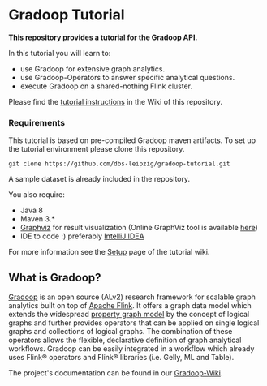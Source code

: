 # Gradoop Tutorial

**This repository provides a tutorial for the Gradoop API.**

In this tutorial you will learn to:

* use Gradoop for extensive graph analytics.
* use Gradoop-Operators to answer specific analytical questions.
* execute Gradoop on a shared-nothing Flink cluster.

Please find the [tutorial instructions](https://github.com/dbs-leipzig/gradoop-tutorial/wiki) in the Wiki of this
 repository.

### Requirements

This tutorial is based on pre-compiled Gradoop maven artifacts. To set up the tutorial environment please
 clone this repository.
 
```git clone https://github.com/dbs-leipzig/gradoop-tutorial.git```

A sample dataset is already included in the repository.
 
 You also require:
 
* Java 8
* Maven 3.*
* [Graphviz](https://graphviz.gitlab.io/download/) for result visualization (Online GraphViz tool is
 available [here](https://dreampuf.github.io/GraphvizOnline/#digraph%20%7B%0A%0Asubgraph%20cluster_g5f510d30ea80a38fa8609449%7B%0Alabel%3D%22Gradoop%20Tutorial%22%3B%0Av5f510d30ea80a38fa86094465f510d30ea80a38fa8609449%20%5Bshape%3DMrecord%2C%20label%3D%22Hello%22%5D%3B%0Av5f510d30ea80a38fa86094475f510d30ea80a38fa8609449%20%5Bshape%3DMrecord%2C%20label%3D%22World%22%5D%3B%0Av5f510d30ea80a38fa86094465f510d30ea80a38fa8609449-%3Ev5f510d30ea80a38fa86094475f510d30ea80a38fa8609449%20%5Blabel%3D%225f510d30ea80a38fa8609448%22%5D%3B%0A%7D%0A%0A%7D))
* IDE to code :) preferably [IntelliJ IDEA](https://www.jetbrains.com/de-de/idea/)

For more information see the [Setup](https://github.com/dbs-leipzig/gradoop-tutorial/wiki/Setup) page of the tutorial wiki.

## What is Gradoop?

[Gradoop](http://www.gradoop.com) is an open source (ALv2) research framework for scalable 
graph analytics built on top of [Apache Flink](http://flink.apache.org/). It offers a graph data model which 
extends the widespread [property graph model](https://github.com/tinkerpop/blueprints/wiki/Property-Graph-Model) 
by the concept of logical graphs and further provides operators that can be applied 
on single logical graphs and collections of logical graphs. The combination of these 
operators allows the flexible, declarative definition of graph analytical workflows.
Gradoop can be easily integrated in a workflow which already uses Flink&reg; operators
and Flink&reg; libraries (i.e. Gelly, ML and Table).

The project's documentation can be found in our [Gradoop-Wiki](https://github.com/dbs-leipzig/gradoop/wiki).